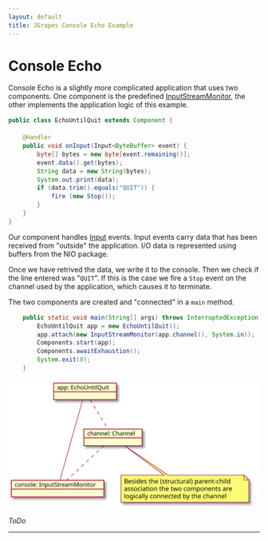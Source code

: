 ```yaml
---
layout: default
title: JGrapes Console Echo Example
---
```


Console Echo
============

Console Echo is a slightly more complicated application that
uses two components. One component is the predefined
[InputStreamMonitor](latest-release/javadoc/index.html?org/jgrapes/io/InputStreamMonitor.html),
the other implements the application logic of this example.

```java
public class EchoUntilQuit extends Component {

    @Handler
    public void onInput(Input<ByteBuffer> event) {
        byte[] bytes = new byte[event.remaining()];
        event.data().get(bytes);
        String data = new String(bytes);
        System.out.print(data);
        if (data.trim().equals("QUIT")) {
            fire (new Stop());
        }
    }
}
```

Our component handles
[Input](latest-release/javadoc/index.html?org/jgrapes/io/events/Input.html)
events. Input events carry data that has been received from "outside"
the application. I/O data is represented using buffers from the
NIO package.

Once we have retrived the data, we write it to the console.
Then we check if the line entered was "`QUIT`". If this is the
case we fire a `Stop` event on the channel used by the application,
which causes it to terminate.

The two components are created and "connected" in a `main` method.

```java
    public static void main(String[] args) throws InterruptedException {
        EchoUntilQuit app = new EchoUntilQuit();
        app.attach(new InputStreamMonitor(app.channel(), System.in));
        Components.start(app);
        Components.awaitExhaustion();
        System.exit(0);
    }
```


![Structure](ConsoleEchoApp.svg)

*ToDo*

---
